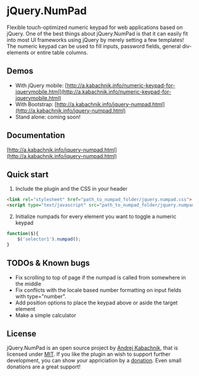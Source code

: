 # jQuery.NumPad
Flexible touch-optimized numeric keypad for web applications based on jQuery. One of the best things about jQuery.NumPad is that it can easily fit into most UI frameworks using jQuery by merely setting a few templates! The numeric keypad can be used to fill inputs, password fields, general div-elements or entire table columns.

## Demos
- With jQuery mobile: [http://a.kabachnik.info/numeric-keypad-for-jquerymobile.html](http://a.kabachnik.info/numeric-keypad-for-jquerymobile.html)
- With Bootstrap: [http://a.kabachnik.info/jquery-numpad.html](http://a.kabachnik.info/jquery-numpad.html)
- Stand alone: coming soon!

## Documentation
[http://a.kabachnik.info/jquery-numpad.html](http://a.kabachnik.info/jquery-numpad.html)

## Quick start

1) Include the plugin and the CSS in your header

```html
<link rel="stylesheet" href="path_to_numpad_folder/jquery.numpad.css">
<script type="text/javascript" src="path_to_numpad_folder/jquery.numpad.js"></script>
```

2) Initialize numpads for every element you want to toggle a numeric keypad

```javascript
function($){
	$('selector1').numpad();
}
```

## TODOs & Known bugs
- Fix scrolling to top of page if the numpad is called from somewhere in the middle
- Fix conflicts with the locale based number formatting on input fields with type="number".
- Add position options to place the keypad above or aside the target element
- Make a simple calculator

## License
jQuery.NumPad is an open source project by [Andrej Kabachnik](http://a.kabachnik.info), that is licensed under [MIT](http://opensource.org/licenses/MIT). If you like the plugin an wish to support further development, you can show your appriciation by a <a href="https://www.paypal.com/cgi-bin/webscr?cmd=_s-xclick&hosted_button_id=B2Y3Y6E45FDBU">donation</a>. Even small donations are a great support!

